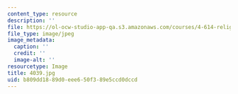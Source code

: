 ```yaml
---
content_type: resource
description: ''
file: https://ol-ocw-studio-app-qa.s3.amazonaws.com/courses/4-614-religious-architecture-and-islamic-cultures-fall-2002/b809dd1889d0eee650f389e5ccd0dccd_4039.jpg
file_type: image/jpeg
image_metadata:
  caption: ''
  credit: ''
  image-alt: ''
resourcetype: Image
title: 4039.jpg
uid: b809dd18-89d0-eee6-50f3-89e5ccd0dccd
---
```

